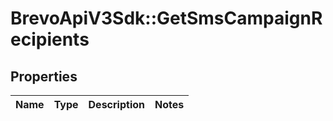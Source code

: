 # BrevoApiV3Sdk::GetSmsCampaignRecipients

## Properties
Name | Type | Description | Notes
------------ | ------------- | ------------- | -------------


